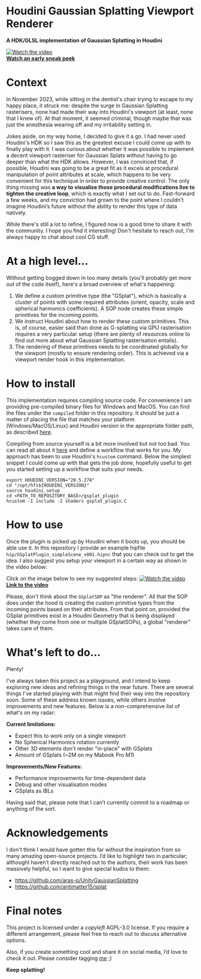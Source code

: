 # Houdini Gaussian Splatting Viewport Renderer
**A HDK/GLSL implementation of Gaussian Splatting in Houdini**

[![Watch the video](https://i.vimeocdn.com/video/1851733134-68364e97e7700b64d42eb89669d26a56027175614256171f47b983ad7da5fa4f-d?f=webp)](https://vimeo.com/945995885)  
[**Watch an early sneak peek**](https://vimeo.com/945995885)

# Context

In November 2023, while sitting in the dentist's chair trying to escape to my happy place, it struck me: despite the surge in Gaussian Splatting rasterisers, none had made their way into Houdini's viewport (at least, none that I knew of). At that moment, it seemed criminal, though maybe that was just the anesthesia wearing off and my irritability setting in.

Jokes aside, on my way home, I decided to give it a go. I had never used Houdini's HDK so I saw this as the greatest excuse I could come up with to finally play with it. I was curious about whether it was possible to implement a decent viewport rasteriser for Gaussian Splats without having to go deeper than what the HDK allows. However, I was convinced that, if possible, Houdini was going to be a great fit as it excels at procedural manipulation of point attributes at scale, which happens to be very convenient for this technique in order to provide creative control. The only thing missing was **a way to visualise those procedural modifications live to tighten the creative loop**, which is exactly what I set out to do. Fast-forward a few weeks, and my conviction had grown to the point where I couldn’t imagine Houdini’s future without the ability to render this type of data natively.

While there's still a lot to refine, I figured now is a good time to share it with the community. I hope you find it interesting! Don't hesitate to reach out, I'm always happy to chat about cool CG stuff.


# At a high level...

Without getting bogged down in too many details (you'll probably get more out of the code itself), here's a broad overview of what's happening:

1) We define a custom primitive type (the "GSplat"), which is basically a cluster of points with some required attributes (orient, opacity, scale and spherical harmonics coefficients). A SOP node creates these simple primitives for the incoming points.
2)  We instruct Houdini about how to render these custom primitives. This is, of course, easier said than done as G-splatting via GPU rasterisation requires a very particular setup (there are plenty of resources online to find out more about what Gaussian Splatting rasterisation entails).
3) The rendering of these primitives needs to be coordinated globally for the viewport (mostly to ensure rendering order). This is achieved via a viewport render hook in this implementation.


# How to install

This implementation requires compiling source code. For convenience I am providing pre-compiled binary files for Windows and MacOS. You can find the files under the `compiled` folder in this repository. It should be just a matter of placing the file that matches your platform (Windows/MacOS/Linux) and Houdini version in the appropriate folder path, as described [here](https://www.sidefx.com/docs/hdk/_h_d_k__intro__creating_plugins.html).

Compiling from source yourself is a bit more involved but not too bad. You can read all about it [here](https://www.sidefx.com/docs/hdk/_h_d_k__intro__compiling.html) and define a workflow that works for you. My approach has been to use Houdini's `hcustom` command. Below the simplest snippet I could come up with that gets the job done, hopefully useful to get you started setting up a workflow that suits your needs.

```
export HOUDINI_VERSION="20.5.278"
cd "/opt/hfs${HOUDINI_VERSION}"
source houdini_setup
cd <PATH_TO_REPOSITORY_BASE>/gsplat_plugin
hcustom -I include -I shaders gsplat_plugin.C
```

# How to use

Once the plugin is picked up by Houdini when it boots up, you should be able use it. In this repository I provide an example hipfile `hip/GSplatPlugin_simpleScene_v001.hipnc` that you can check out to get the idea. I also suggest you setup your viewport in a certain way as shown in the video below:

Click on the image below to see my suggested steps:
[![Watch the video](https://i.vimeocdn.com/video/1917607128-7eb702c79bfda91c3f2cc8efe005038f15c23b8fee5802ee197f949a5256d280-d?f=webp)](https://vimeo.com/1001396463)  
[**Link to the video**](https://vimeo.com/1001396463)

Please, don't think about the `GSplatSOP` as "the renderer". All that the SOP does under the hood is creating the custom primitive types from the incoming points based on their attributes. From that point on, provided the GSplat primitives exist in a Houdini Geometry that is being displayed (whether they come from one or multiple GSplatSOPs), a global "renderer" takes care of them.

# What's left to do...

Plenty!

I've always taken this project as a playground, and I intend to keep exploring new ideas and refining things in the near future. There are several things I've started playing with that might find their way into the repository soon. Some of these address known issues, while others involve improvements and new features. Below is a non-comprehensive list of what's on my radar:

**Current limitations:**
- Expect this to work only on a single viewport
- No Spherical Harmonics rotation currently
- Other 3D elements don't render "in-place" with GSplats
- Amount of GSplats (~2M on my Mabook Pro M1)

**Improvements/New Features:**
- Performance improvements for time-dependent data
- Debug and other visualisation modes
- GSplats as IBLs

Having said that, please note that I can’t currently commit to a roadmap or anything of the sort.

# Acknowledgements
I don't think I would have gotten this far without the inspiration from so many amazing open-source projects. I’d like to highlight two in particular; althoughI haven’t directly reached out to the authors, their work has been massively helpful, so I want to give special kudos to them:

- https://github.com/aras-p/UnityGaussianSplatting
- https://github.com/antimatter15/splat

# Final notes
This project is licensed under a _copyleft_ AGPL-3.0 license. If you require a different arrangement, please feel free to reach out to discuss alternative options.

Also, if you create something cool and share it on social media, I’d love to check it out. Please consider tagging [me](https://www.linkedin.com/in/rubendz/) ;)



**Keep splatting!** 

